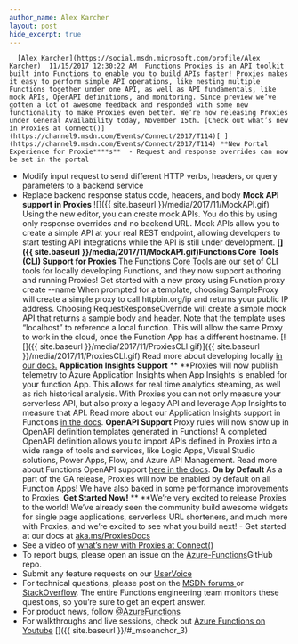 ```yaml
---
author_name: Alex Karcher
layout: post
hide_excerpt: true
---
```

      [Alex Karcher](https://social.msdn.microsoft.com/profile/Alex Karcher)  11/15/2017 12:30:22 AM  Functions Proxies is an API toolkit built into Functions to enable you to build APIs faster! Proxies makes it easy to perform simple API operations, like nesting multiple Functions together under one API, as well as API fundamentals, like mock APIs, OpenAPI definitions, and monitoring. Since preview we’ve gotten a lot of awesome feedback and responded with some new functionality to make Proxies even better. We’re now releasing Proxies under General Availability today, November 15th. [Check out what’s new in Proxies at Connect()](https://channel9.msdn.com/Events/Connect/2017/T114)[ ](https://channel9.msdn.com/Events/Connect/2017/T114) **New Portal Experience for Proxie****s**  - Request and response overrides can now be set in the portal
 - Modify input request to send different HTTP verbs, headers, or query parameters to a backend service
 - Replace backend response status code, headers, and body
  **Mock API support in Proxies** ![]({{ site.baseurl }}/media/2017/11/MockAPI.gif) Using the new editor, you can create mock APIs. You do this by using only response overrides and no backend URL. Mock APIs allow you to create a simple API at your real REST endpoint, allowing developers to start testing API integrations while the API is still under development. **[]({{ site.baseurl }}/media/2017/11/MockAPI.gif)Functions Core Tools (CLI) Support for Proxies** The [Functions Core Tools](https://aka.ms/functionscoretools) are our set of CLI tools for locally developing Functions, and they now support authoring and running Proxies! Get started with a new proxy using Function proxy create --name <yourproxyname> When prompted for a template, choosing SampleProxy will create a simple proxy to call httpbin.org/ip and returns your public IP address. Choosing RequestResponseOverride will create a simple mock API that returns a sample body and header. Note that the template uses “localhost” to reference a local function. This will allow the same Proxy to work in the cloud, once the Function App has a different hostname. [![]({{ site.baseurl }}/media/2017/11/ProxiesCLI.gif)]({{ site.baseurl }}/media/2017/11/ProxiesCLI.gif) Read more about developing locally [in our docs.](https://docs.microsoft.com/en-us/azure/azure-functions/functions-run-local) **Application Insights Support** ** **Proxies will now publish telemetry to Azure Application Insights when App Insights is enabled for your function App. This allows for real time analytics steaming, as well as rich historical analysis. With Proxies you can not only measure your serverless API, but also proxy a legacy API and leverage App Insights to measure that API. Read more about our Application Insights support in Functions [in the docs](https://docs.microsoft.com/en-us/azure/azure-functions/functions-monitoring). **OpenAPI Support** Proxy rules will now show up in OpenAPI definition templates generated in Functions! A completed OpenAPI definition allows you to import APIs defined in Proxies into a wide range of tools and services, like Logic Apps, Visual Studio solutions, Power Apps, Flow, and Azure API Management. Read more about Functions OpenAPI support [here in the docs](https://docs.microsoft.com/en-us/azure/azure-functions/functions-openapi-definition). **On by Default** As a part of the GA release, Proxies will now be enabled by default on all Function Apps! We have also baked in some performance improvements to Proxies. **Get Started Now!** ** **We’re very excited to release Proxies to the world! We’ve already seen the community build awesome widgets for single page applications, serverless URL shorteners, and much more with Proxies, and we’re excited to see what you build next!  -  Get started at our docs at [aka.ms/ProxiesDocs](http://aka.ms/ProxiesDocs)
 - See a video of [what’s new with Proxies at Connect()](https://channel9.msdn.com/Events/Connect/2017/T114)
 - To report bugs, please open an issue on the [Azure-Functions](https://github.com/Azure/Azure-Functions)GitHub repo.
 - Submit any feature requests on our [UserVoice](http://aka.ms/functionsUV)
 - For technical questions, please post on the [MSDN forums ](https://social.msdn.microsoft.com/Forums/azure/en-US/home?forum=azurefunctions)or [StackOverflow](https://stackoverflow.com/questions/tagged/azure-functions). The entire Functions engineering team monitors these questions, so you’re sure to get an expert answer.
 - For product news, follow [](https://twitter.com/AzureFunctions)[@AzureFunctions](https://twitter.com/AzureFunctions)
 - For walkthroughs and live sessions, check out [Azure Functions on Youtube](https://www.youtube.com/c/AzureFunctions)
  []({{ site.baseurl }}/#_msoanchor_3) [](http://aka.ms/proxiesconnectvid)     